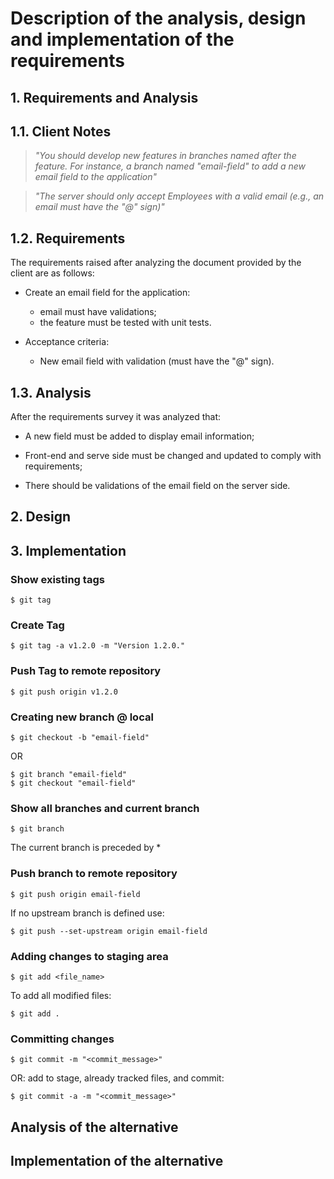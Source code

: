 # Description of the analysis, design and implementation of the requirements

## 1. Requirements and Analysis

## 1.1. Client Notes

>*"You should develop new features in branches named after the feature. For instance, a branch named "email-field" to add a new email field to the application"*

>*"The server should only accept Employees with a valid email (e.g., an email must have the "@" sign)"*

## 1.2. Requirements

The requirements raised after analyzing the document provided by the client are as follows:

- Create an email field for the application:
    - email must have validations;
    - the feature must be tested with unit tests.
    
- Acceptance criteria:
    - New email field with validation (must have the "@" sign).

## 1.3. Analysis

After the requirements survey it was analyzed that:

- A new field must be added to display email information;

- Front-end and serve side must be changed and updated to comply with requirements;

- There should be validations of the email field on the server side.

## 2. Design

## 3. Implementation

### Show existing tags

````shell script
$ git tag
````

### Create Tag
```shell script
$ git tag -a v1.2.0 -m "Version 1.2.0."
```

### Push Tag to remote repository
```shell script
$ git push origin v1.2.0
```

### Creating new branch @ local
```shell script
$ git checkout -b "email-field"
```

OR

```shell script
$ git branch "email-field"
$ git checkout "email-field"
```

### Show all branches and current branch
```shell script
$ git branch
```

The current branch is preceded by *

### Push branch to remote repository
```shell script
$ git push origin email-field
```

If no upstream branch is defined use:

```shell script
$ git push --set-upstream origin email-field
```

### Adding changes to staging area

````shell script
$ git add <file_name>
````

To add all modified files:
````shell script
$ git add .
````

### Committing changes

````shell script
$ git commit -m "<commit_message>"
```` 

OR: add to stage, already tracked files, and commit:

```shell script
$ git commit -a -m "<commit_message>"
```


## Analysis of the alternative


## Implementation of the alternative